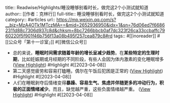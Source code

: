 title:: Readwise/Highlights/睡没睡够别看时长，做完这2个小测试就知道
author:: [[作者：克林行]]
full-title:: 睡没睡够别看时长，做完这2个小测试就知道
category:: #articles
url:: https://mp.weixin.qq.com/s?__biz=MzA4OTk1MTczMA==&mid=2652936950&idx=1&sn=76d06ed7f66862311d88c7306d937c8d&chksm=8bc7266bbcb0af7dc323f26ca33ccbaffc7960220f5f901f46b756f13a08b495f257cea879c8#rd
tags:: #[[inoreader]] #[[公众号「第十一诊室」]] #[[微信公众号]]

- 总的来说，**睡眠时间需求随着年龄的增长呈减少趋势**。在**某些特定的生理时期**，比如妊娠期或月经期的不同阶段，有些人会因为体内激素的变化睡眠增多 ([View Highlight](https://read.readwise.io/read/01gxg6pygwya2j6zjz2kpb0e2c)) #Highlight #[[2023-04-08]]
- 第二天感觉疲劳和容易打瞌睡。偶尔在午饭后犯困是正常的 ([View Highlight](https://read.readwise.io/read/01gxg6rbc5hwaz4a6rmq3qs4wf)) #Highlight #[[2023-04-08]]
- 人们在睡眠剥夺后情绪变得**暴躁、容易生气、焦虑并伴随更多的冲动行为，积极的正面情绪减少**。而且，缺觉越严重，这些负面情绪越严重。 ([View Highlight](https://read.readwise.io/read/01gxg6s67dwy48cve0z479r8ja)) #Highlight #[[2023-04-08]]